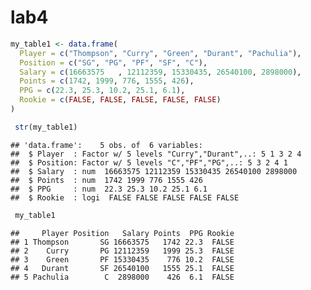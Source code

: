 lab4
================

``` r
my_table1 <- data.frame(
  Player = c("Thompson", "Curry", "Green", "Durant", "Pachulia"),
  Position = c("SG", "PG", "PF", "SF", "C"),
  Salary = c(16663575   , 12112359, 15330435, 26540100, 2898000),
  Points = c(1742, 1999, 776, 1555, 426),
  PPG = c(22.3, 25.3, 10.2, 25.1, 6.1),
  Rookie = c(FALSE, FALSE, FALSE, FALSE, FALSE)
)

 str(my_table1)
```

    ## 'data.frame':    5 obs. of  6 variables:
    ##  $ Player  : Factor w/ 5 levels "Curry","Durant",..: 5 1 3 2 4
    ##  $ Position: Factor w/ 5 levels "C","PF","PG",..: 5 3 2 4 1
    ##  $ Salary  : num  16663575 12112359 15330435 26540100 2898000
    ##  $ Points  : num  1742 1999 776 1555 426
    ##  $ PPG     : num  22.3 25.3 10.2 25.1 6.1
    ##  $ Rookie  : logi  FALSE FALSE FALSE FALSE FALSE

``` r
 my_table1
```

    ##     Player Position   Salary Points  PPG Rookie
    ## 1 Thompson       SG 16663575   1742 22.3  FALSE
    ## 2    Curry       PG 12112359   1999 25.3  FALSE
    ## 3    Green       PF 15330435    776 10.2  FALSE
    ## 4   Durant       SF 26540100   1555 25.1  FALSE
    ## 5 Pachulia        C  2898000    426  6.1  FALSE
